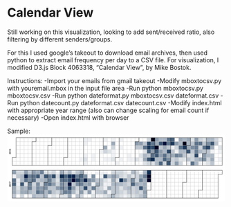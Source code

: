 # Calendar View

Still working on this visualization, looking to add sent/received ratio, also filtering by different senders/groups. 

For this I used google’s takeout to download email archives, then used python to extract email frequency per day to a CSV file. For visualization, I modified D3.js Block 4063318, “Calendar View”, by Mike Bostok.




Instructions:
-Import your emails from gmail takeout
-Modify mboxtocsv.py with youremail.mbox in the input file area
-Run python mboxtocsv.py mboxtocsv.csv
-Run python dateformat.py mboxtocsv.csv dateformat.csv
-Run python datecount.py dateformat.csv datecount.csv
-Modify index.html with appropriate year range (also can change scaling for email count if necessary)
-Open index.html with browser

Sample:
![short example](https://github.com/unitedhvy/calendar_view/blob/master/example_1.png)

